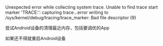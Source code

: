 Unexpected error while collecting system trace.
Unable to find trace start marker 'TRACE:':
capturing trace...error writing to /sys/kernel/debug/tracing/trace_marker: Bad file descriptor (9)


尝试Android设备的清理最近内存，包括要调优的App


如果还不得就重启Android设备